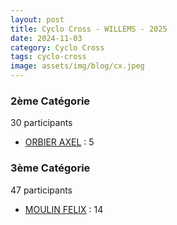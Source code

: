 ```yaml
---
layout: post
title: Cyclo Cross - WILLEMS - 2025
date: 2024-11-03
category: Cyclo Cross
tags: cyclo-cross
image: assets/img/blog/cx.jpeg
---
```


### 2ème Catégorie
30 participants
- [ORBIER AXEL](https://teamspecializedlille.cc/coureurs/orbieraxel) : 5

### 3ème Catégorie
47 participants
- [MOULIN FELIX](https://teamspecializedlille.cc/coureurs/moulinfelix) : 14
